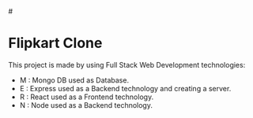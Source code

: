 #<h1>Flipkart Clone</h1>
<p>This project is made by using Full Stack Web Development technologies: </p>
<ul>
  <li>M : Mongo DB used as Database.</li>
  <li>E : Express used as a Backend technology and creating a server.</li>
  <li>R : React used as a Frontend technology.</li>
  <li>N : Node used as a Backend technology.</LI>
</ul>


